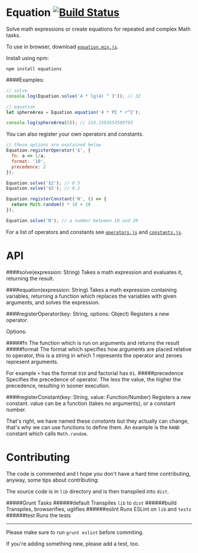 Equation [![Build Status](https://travis-ci.org/mdibaiee/Equation.js.svg?branch=master)](https://travis-ci.org/mdibaiee/Equation.js)
========
Solve math expressions or create equations for repeated and complex Math tasks.

To use in browser, download [`equation.min.js`](https://raw.githubusercontent.com/mdibaiee/Equation.js/master/equation.min.js).

Install using npm:

```
npm install equations
```

####Examples:

```javascript
// solve
console.log(Equation.solve('4 * lg(4) ^ 3')); // 32

// equation
let sphereArea = Equation.equation('4 * PI * r^2');

console.log(sphereArea(5)); // 314.1592653589793
```

You can also register your own operators and constants.

```javascript
// these options are explained below
Equation.registerOperator('$', {
  fn: a => 1/a,
  format: '10',
  precedence: 2
});

Equation.solve('$2'); // 0.5
Equation.solve('$5'); // 0.2

Equation.registerConstant('N', () => {
  return Math.random() * 10 + 10
});

Equation.solve('N'); // a number between 10 and 20
```

For a list of operators and constants see [`operators.js`](https://github.com/mdibaiee/Equation.js/blob/master/lib/operators.js) and [`constants.js`](https://github.com/mdibaiee/Equation.js/blob/master/lib/constants.js).

API
===
####solve(expression: String)
Takes a math expression and evaluates it, returning the result.

####equation(expression: String)
Takes a math expression containing variables, returning a function which
replaces the variables with given arguments, and solves the expression.

####registerOperator(key: String, options: Object)
Registers a new operator.

Options:

#####fn
  The function which is run on arguments and returns the result
#####format
  The format which specifies how arguments are placed relative to operator, this is a string in which 1 represents the operator and zeroes represent arguments.

  For example `+` has the format `010` and factorial has `01`.
#####precedence
  Specifies the precedence of operator. The less the value, the higher the precedence, resulting in sooner execution.

####registerConstant(key: String, value: Function/Number)
Registers a new constant. value can be a function (takes no arguments), or a constant number.

That's right, we have named these *constants* but they actually can change, that's why we can use functions to define them. An example is the `RAND` constant which calls `Math.random`.

Contributing
============
The code is commented and I hope you don't have a hard time contributing,
anyway, some tips about contributing:

The source code is in `lib` directory and is then transpiled into `dist`.

#####Grunt Tasks
######default
Transpiles `lib` to `dist`
######build
Transpiles, browserifies, uglifies
######eslint
Runs ESLint on `lib` and `tests`
######test
Runs the tests

---
Please make sure to run `grunt eslint` before commiting.

If you're adding something new, please add a test, too.
